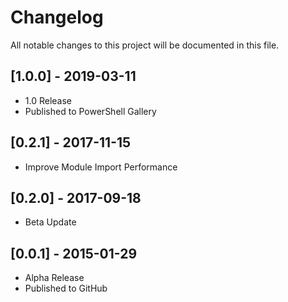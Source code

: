 # Changelog

All notable changes to this project will be documented in this file.

## [1.0.0] - 2019-03-11

- 1.0 Release
- Published to PowerShell Gallery

## [0.2.1] - 2017-11-15

- Improve Module Import Performance

## [0.2.0] - 2017-09-18

- Beta Update

## [0.0.1] - 2015-01-29

- Alpha Release
- Published to GitHub